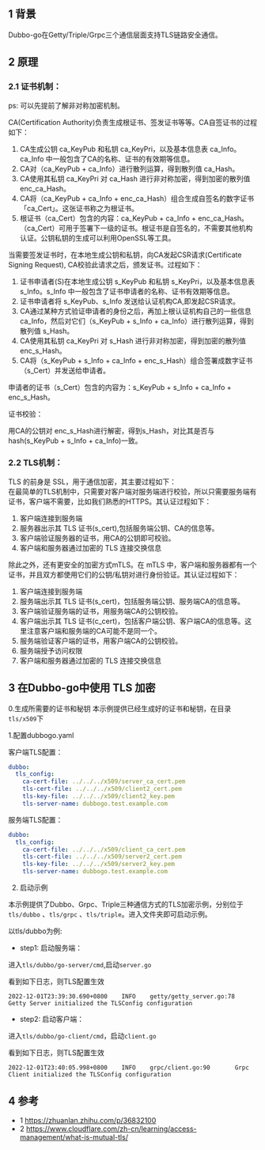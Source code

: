 ## 1 背景

Dubbo-go在Getty/Triple/Grpc三个通信层面支持TLS链路安全通信。

## 2 原理

### 2.1 证书机制：

ps: 可以先提前了解非对称加密机制。

CA(Certification Authority)负责生成根证书、签发证书等等。CA自签证书的过程如下：

1. CA生成公钥 ca_KeyPub 和私钥 ca_KeyPri，以及基本信息表 ca_Info。ca_Info 中一般包含了CA的名称、证书的有效期等信息。
2. CA对（ca_KeyPub + ca_Info）进行散列运算，得到散列值 ca_Hash。
3. CA使用其私钥 ca_KeyPri 对 ca_Hash 进行非对称加密，得到加密的散列值 enc_ca_Hash。
4. CA将（ca_KeyPub + ca_Info + enc_ca_Hash）组合生成自签名的数字证书「ca_Cert」。这张证书称之为根证书。
5. 根证书（ca_Cert）包含的内容：ca_KeyPub + ca_Info + enc_ca_Hash。
   （ca_Cert）可用于签署下一级的证书。根证书是自签名的，不需要其他机构认证。公钥私钥的生成可以利用OpenSSL等工具。

当需要签发证书时，在本地生成公钥和私钥，向CA发起CSR请求(Certificate Signing Request), CA校验此请求之后，颁发证书。过程如下：

1. 证书申请者(S)在本地生成公钥 s_KeyPub 和私钥 s_KeyPri，以及基本信息表 s_Info。s_Info 中一般包含了证书申请者的名称、证书有效期等信息。
2. 证书申请者将 s_KeyPub、s_Info 发送给认证机构CA,即发起CSR请求。
3. CA通过某种方式验证申请者的身份之后，再加上根认证机构自己的一些信息 ca_Info，然后对它们（s_KeyPub + s_Info + ca_Info）进行散列运算，得到散列值 s_Hash。
4. CA使用其私钥 ca_KeyPri 对 s_Hash 进行非对称加密，得到加密的散列值 enc_s_Hash。
5. CA将（s_KeyPub + s_Info + ca_Info + enc_s_Hash）组合签署成数字证书（s_Cert）并发送给申请者。

申请者的证书（s_Cert）包含的内容为：s_KeyPub + s_Info + ca_Info + enc_s_Hash。

证书校验：

用CA的公钥对 enc_s_Hash进行解密，得到s_Hash，对比其是否与 hash(s_KeyPub + s_Info + ca_Info)一致。

### 2.2 TLS机制：
TLS 的前身是 SSL，用于通信加密，其主要过程如下：  
在最简单的TLS机制中，只需要对客户端对服务端进行校验，所以只需要服务端有证书，客户端不需要，比如我们熟悉的HTTPS。其认证过程如下：
1. 客户端连接到服务端
2. 服务器出示其 TLS 证书(s_cert),包括服务端公钥、CA的信息等。
3. 客户端验证服务器的证书，用CA的公钥即可校验。
4. 客户端和服务器通过加密的 TLS 连接交换信息


除此之外，还有更安全的加密方式mTLS。在 mTLS 中，客户端和服务器都有一个证书，并且双方都使用它们的公钥/私钥对进行身份验证。其认证过程如下：
1. 客户端连接到服务端
2. 服务端出示其 TLS 证书(s_cert)，包括服务端公钥、服务端CA的信息等。
3. 客户端验证服务端的证书，用服务端CA的公钥校验。
4. 客户端出示其 TLS 证书(c_cert)，包括客户端公钥、客户端CA的信息等。这里注意客户端和服务端的CA可能不是同一个。
5. 服务端验证客户端的证书，用客户端CA的公钥校验。
6. 服务端授予访问权限
7. 客户端和服务器通过加密的 TLS 连接交换信息

## 3 在Dubbo-go中使用 TLS 加密

0.生成所需要的证书和秘钥 本示例提供已经生成好的证书和秘钥，在目录`tls/x509`下

1.配置dubbogo.yaml

客户端TLS配置：

```yaml
dubbo:
  tls_config:
    ca-cert-file: ../../../x509/server_ca_cert.pem 
    tls-cert-file: ../../../x509/client2_cert.pem  
    tls-key-file: ../../../x509/client2_key.pem
    tls-server-name: dubbogo.test.example.com
```

服务端TLS配置：

```yaml
dubbo:
  tls_config:
    ca-cert-file: ../../../x509/client_ca_cert.pem
    tls-cert-file: ../../../x509/server2_cert.pem
    tls-key-file: ../../../x509/server2_key.pem
    tls-server-name: dubbogo.test.example.com
```

2. 启动示例

本示例提供了Dubbo、Grpc、Triple三种通信方式的TLS加密示例，分别位于`tls/dubbo` 、`tls/grpc` 、`tls/triple`。进入文件夹即可启动示例。

以tls/dubbo为例:

* step1: 启动服务端：

进入`tls/dubbo/go-server/cmd`,启动`server.go`

看到如下日志，则TLS配置生效

```
2022-12-01T23:39:30.690+0800    INFO    getty/getty_server.go:78        Getty Server initialized the TLSConfig configuration
```

* step2: 启动客户端：

进入`tls/dubbo/go-client/cmd`，启动`client.go`

看到如下日志，则TLS配置生效

```
2022-12-01T23:40:05.998+0800    INFO    grpc/client.go:90       Grpc Client initialized the TLSConfig configuration
```

## 4 参考

* 1 https://zhuanlan.zhihu.com/p/36832100
* 2 https://www.cloudflare.com/zh-cn/learning/access-management/what-is-mutual-tls/
